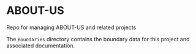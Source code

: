# ABOUT-US
Repo for managing ABOUT-US and related projects

The ```Boundaries``` directory contains the boundary data for this project and associated documentation. 

